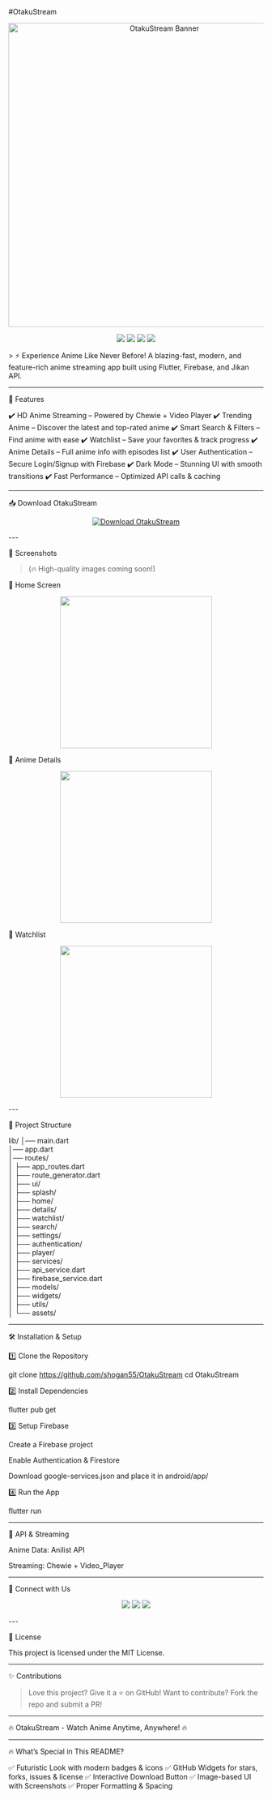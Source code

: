 #OtakuStream

<p align="center">
  <img src="https://your-image-url.com" width="600px" alt="OtakuStream Banner">
</p>  <p align="center">
  <img src="https://img.shields.io/github/stars/your-repo/OtakuStream?style=for-the-badge">
  <img src="https://img.shields.io/github/forks/your-repo/OtakuStream?style=for-the-badge">
  <img src="https://img.shields.io/github/issues/your-repo/OtakuStream?style=for-the-badge">
  <img src="https://img.shields.io/github/license/your-repo/OtakuStream?style=for-the-badge">
</p>  > ⚡ Experience Anime Like Never Before!
A blazing-fast, modern, and feature-rich anime streaming app built using Flutter, Firebase, and Jikan API.




---

🚀 Features

✔️ HD Anime Streaming – Powered by Chewie + Video Player
✔️ Trending Anime – Discover the latest and top-rated anime
✔️ Smart Search & Filters – Find anime with ease
✔️ Watchlist – Save your favorites & track progress
✔️ Anime Details – Full anime info with episodes list
✔️ User Authentication – Secure Login/Signup with Firebase
✔️ Dark Mode – Stunning UI with smooth transitions
✔️ Fast Performance – Optimized API calls & caching


---

📥 Download OtakuStream

<p align="center">
  <a href="https://your-download-link.com">
    <img src="https://img.shields.io/badge/Download-OtakuStream-blue?style=for-the-badge&logo=google-drive" alt="Download OtakuStream">
  </a>
</p>  
---

🎨 Screenshots

> (🔥 High-quality images coming soon!)



📌 Home Screen

<p align="center">
  <img src="https://your-image-url.com" width="300px">
</p>  📌 Anime Details

<p align="center">
  <img src="https://your-image-url.com" width="300px">
</p>  📌 Watchlist

<p align="center">
  <img src="https://your-image-url.com" width="300px">
</p>  
---

📂 Project Structure

lib/
│── main.dart                        
│── app.dart                          
│── routes/                          
│    ├── app_routes.dart             
│    ├── route_generator.dart       
│
├── ui/                             
│    ├── splash/                    
│    ├── home/                      
│    ├── details/                   
│    ├── watchlist/                 
│    ├── search/                    
│    ├── settings/                   
│    ├── authentication/             
│    ├── player/                     
│
├── services/                        
│    ├── api_service.dart            
│    ├── firebase_service.dart       
│
├── models/                          
│
├── widgets/                  
│
├── utils/                           
│
└── assets/


---

🛠 Installation & Setup

1️⃣ Clone the Repository

git clone https://github.com/shogan55/OtakuStream
cd OtakuStream

2️⃣ Install Dependencies

flutter pub get

3️⃣ Setup Firebase

Create a Firebase project

Enable Authentication & Firestore

Download google-services.json and place it in android/app/


4️⃣ Run the App

flutter run

---

📡 API & Streaming

Anime Data: Anilist API

Streaming: Chewie + Video_Player

---

🔗 Connect with Us

<p align="center">
  <a href="https://www.otakustream.com"><img src="https://img.shields.io/badge/Website-OtakuStream-blue?style=for-the-badge&logo=google-chrome"></a>
  <a href="https://twitter.com/OtakuStreamApp"><img src="https://img.shields.io/badge/Twitter-@OtakuStreamApp-blue?style=for-the-badge&logo=twitter"></a>
  <a href="https://instagram.com/OtakuStreamApp"><img src="https://img.shields.io/badge/Instagram-@OtakuStreamApp-orange?style=for-the-badge&logo=instagram"></a>
</p>  
---

📜 License

This project is licensed under the MIT License.

---

✨ Contributions

> Love this project? Give it a ⭐ on GitHub!
Want to contribute? Fork the repo and submit a PR!

---

🔥 OtakuStream - Watch Anime Anytime, Anywhere! 🔥


---

🔥 What’s Special in This README?

✅ Futuristic Look with modern badges & icons
✅ GitHub Widgets for stars, forks, issues & license
✅ Interactive Download Button
✅ Image-based UI with Screenshots
✅ Proper Formatting & Spacing
